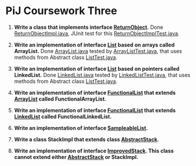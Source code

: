 PiJ Coursework Three
====================

1. **Write a class that implements interface [ReturnObject](src/ReturnObject.java).** Done [ReturnObjectImpl.java](src/ReturnObjectImpl.java), JUnit test
for this [ReturnObjectImplTest.java](src/ReturnObjectImplTest.java).

2. **Write an implementation of interface [List](src/List.java) based on arrays called ArrayList.** Done [ArrayList.java](src/ArrayList.java) tested by
[ArrayListTest.java](src/ArrayListTest.java), that uses methods from Abstract class [ListTest.java](src/ListTest.java). 

3. **Write an implementation of interface [List](src/List.java) based on pointers called LinkedList.** Done [LinkedList.java](src/LinkedList.java) tested by
[LinkedListTest.java](src/LinkedListTest.java), that uses methods from Abstract class [ListTest.java](src/ListTest.java).

4. **Write an implementation of interface [FunctionalList](src/FunctionalList.java) that extends [ArrayList](src/ArrayList.java) called FunctionalArrayList.**

5. **Write an implementation of interface [FunctionalList](src/FunctionalList.java) that extends [LinkedList](src/LinkedList.java) called FunctionalLinkedList.**

6. **Write an implementation of interface [SampleableList](src/SampleableList.java).**

7. **Write a class StackImpl that extends class [AbstractStack](src/AbstractStack.java).**

8. **Write an implementation of interface [ImprovedStack](src/ImprovedStack.java). This class cannot extend either  [AbstractStack](src/AbstractStack.java) or StackImpl.**






